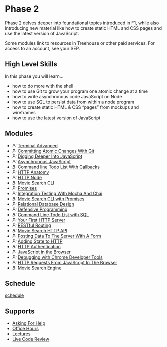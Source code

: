 # Phase 2

Phase 2 delves deeper into foundational topics introduced in F1, while also
introducing new material like how to create static HTML and CSS pages and use
the latest version of JavaScript.

Some modules link to resources in Treehouse or other paid services. For access to an account, see your SEP.

## High Level Skills

In this phase you will learn…

- how to do more with the shell
- how to use Git to grow your program one atomic change at a time
- how to write asynchronous code JavaScript on Node
- how to use SQL to persist data from within a node program
- how to create static HTML & CSS “pages” from mockups and wireframes
- how to use the latest version of JavaScript

## Modules

- _P:_ [Terminal Advanced](../../modules/Terminal-Advanced)
- _P:_ [Committing Atomic Changes With Git](../../modules/Committing-Atomic-Changes-With-Git)
- _P:_ [Digging Deeper Into JavaScript](../../modules/Digging-Deeper-Into-JavaScript)
- _P:_ [Asynchronous JavaScript](../../modules/Asynchronous-JavaScript)
- _B:_ [Command line Todo List With Callbacks](../../modules/Command-Line-Todo-List-With-Callbacks)
- _P:_ [HTTP Anatomy](../../modules/HTTP-Anatomy)
- _P:_ [HTTP Node](../../modules/HTTP-Node)
- _B:_ [Movie Search CLI](../../modules/Movie-Search-CLI)
- _P:_ [Promises](../../modules/Promises)
- _P:_ [Integration Testing With Mocha And Chai](../../modules/Integration-Testing-With-Mocha-And-Chai)
- _B:_ [Movie Search CLI with Promises](../../modules/Movie-Search-CLI-With-Promises)
- _P:_ [Relational Database Design](../../modules/Relational-Database-Design)
- _P:_ [Defensive Programming](../../modules/Defensive-Programming)
- _B:_ [Command Line Todo List with SQL](../../modules/Command-Line-Todo-List-with-SQL)
- _P:_ [Your First HTTP Server](../../modules/Your-First-HTTP-Server)
- _P:_ [RESTful Routing](../../modules/RESTful-Routing)
- _B:_ [Movie Search HTTP API](../../modules/Movie-Search-HTTP-API)
- _P:_ [Posting Data To The Server With A Form](../../modules/Posting-Data-To-The-Server-With-A-Form)
- _P:_ [Adding State to HTTP](../../modules/Adding-State-to-HTTP)
- _B:_ [HTTP Authentication](../../modules/HTTP-Authentication)
- _P:_ [JavaScript in the Browser](../../modules/JavaScript-in-the-Browser)
- _P:_ [Debugging with Chrome Developer Tools](../../modules/Debugging-with-Chrome-Developer-Tools)
- _P:_ [HTTP Requests From JavaScript In The Browser](../../modules/HTTP-Requests-From-JavaScript-In-The-Browser)
- _B:_ [Movie Search Engine](../../modules/Movie-Search-Engine)

## Schedule

[schedule](./schedule)

## Supports

- [Asking For Help](../../SUPPORT.md#asking-for-help)
- [Office Hours](../../SUPPORT.md#office-hours)
- [Lectures](../../SUPPORT.md#lectures)
- [Live Code Review](../../SUPPORT.md#live-code-reviews)
